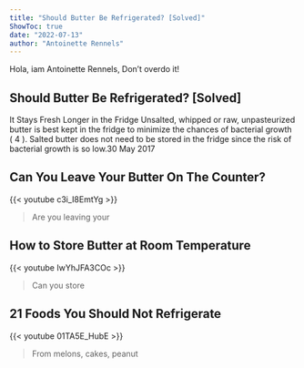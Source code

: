 ```yaml
---
title: "Should Butter Be Refrigerated? [Solved]"
ShowToc: true 
date: "2022-07-13"
author: "Antoinette Rennels" 
---
```


Hola, iam Antoinette Rennels, Don’t overdo it!
## Should Butter Be Refrigerated? [Solved]
 It Stays Fresh Longer in the Fridge Unsalted, whipped or raw, unpasteurized butter is best kept in the fridge to minimize the chances of bacterial growth ( 4 ). Salted butter does not need to be stored in the fridge since the risk of bacterial growth is so low.30 May 2017

## Can You Leave Your Butter On The Counter?
{{< youtube c3i_I8EmtYg >}}
>Are you leaving your 

## How to Store Butter at Room Temperature
{{< youtube IwYhJFA3COc >}}
>Can you store 

## 21 Foods You Should Not Refrigerate
{{< youtube 01TA5E_HubE >}}
>From melons, cakes, peanut 

